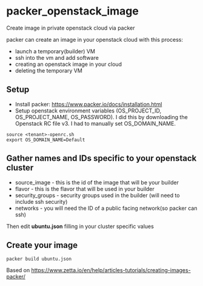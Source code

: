 # packer_openstack_image
Create image in private openstack cloud via packer

packer can create an image in your openstack cloud with this process:
- launch a temporary(builder) VM
- ssh into the vm and add software
- creating an openstack image in your cloud
- deleting the temporary VM


## Setup
- Install packer: https://www.packer.io/docs/installation.html
- Setup openstack environment variables (OS_PROJECT_ID, OS_PROJECT_NAME, OS_PASSWORD). I did this by downloading the Openstack RC file v3. I had to manually set OS_DOMAIN_NAME.
```
source <tenant>-openrc.sh
export OS_DOMAIN_NAME=Default
```
## Gather names and IDs specific to your openstack cluster
- source_image - this is the id of the image that will be your builder
- flavor - this is the flavor that will be used in your builder
- security_groups - security groups used in the builder (will need to include ssh security)
- networks - you will need the ID of a public facing network(so packer can ssh)

Then edit __ubuntu.json__ filling in your cluster specific values

## Create your image
```
packer build ubuntu.json
```


Based on https://www.zetta.io/en/help/articles-tutorials/creating-images-packer/

